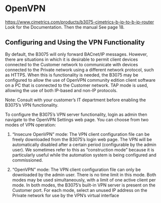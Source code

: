 # OpenVPN
https://www.cimetrics.com/products/b3075-cimetrics-b-ip-to-b-ip-router
Look for the Documentation. 
Then the manual
See page 18.


## Configuring and Using the VPN Functionality

By default, the B3075 will only forward BACnet/IP messages. However, there are situations in which it is 
desirable to permit client devices connected to the Customer network to communicate with devices 
connected to the Private network using a different network protocol, such as HTTPS. When this is 
functionality is needed, the B3075 may be configured to allow the use of OpenVPN community edition 
client software on a PC that is connected to the Customer network. TAP mode is used, allowing the use of 
both IP-based and non-IP protocols.

Note: Consult with your customer’s IT department before enabling the B3075’s VPN functionality.

To configure the B3075’s VPN server functionality, login as admin then navigate to the OpenVPN Settings 
web page. You can choose from two modes of VPN operation:

1. “Insecure OpenVPN” mode: The VPN client configuration file can be freely downloaded from the 
B3075’s login web page. The VPN will be automatically disabled after a certain period 
(configurable by the admin user). We sometimes refer to this as “construction mode” because it is 
particularly useful while the automation system is being configured and commissioned.

2. “OpenVPN” mode: The VPN client configuration file can only be downloaded by the admin user. 
There is no time limit in this mode.
Both modes may be used simultaneously, with a limit of one active client per mode. In both modes, the 
B3075’s built-in VPN server is present on the Customer port. For each mode, select an unused IP address 
on the Private network for use by the VPN’s virtual interface
